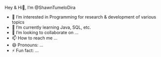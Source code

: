 Hey & Hi👋, I’m @ShawnTumeloDira
- 👀 I’m interested in Programming for research & development of various topics
- 🌱 I’m currently learning Java, SQL, etc.
- 💞️ I’m looking to collaborate on ...
- 📫 How to reach me ...
- 😄 Pronouns: ...
- ⚡ Fun fact: ...

<!---
ShawnTumeloDira/ShawnTumeloDira is a ✨ special ✨ repository because its `README.md` (this file) appears on your GitHub profile.
You can click the Preview link to take a look at your changes.
--->
